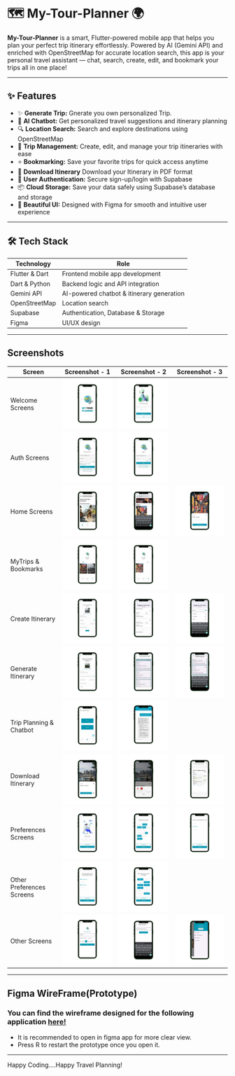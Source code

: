 # 🗺️ My-Tour-Planner 🌍

**My-Tour-Planner** is a smart, Flutter-powered mobile app that helps you plan your perfect trip itinerary effortlessly. Powered by AI (Gemini API) and enriched with OpenStreetMap for accurate location search, this app is your personal travel assistant — chat, search, create, edit, and bookmark your trips all in one place!

---

## ✨ Features
- ✨ **Generate Trip:** Gnerate you own personalized Trip.  
- 🤖 **AI Chatbot:** Get personalized travel suggestions and itinerary planning
- 🔍 **Location Search:** Search and explore destinations using OpenStreetMap  
- 📝 **Trip Management:** Create, edit, and manage your trip itineraries with ease  
- ⭐ **Bookmarking:** Save your favorite trips for quick access anytime
- 📃 **Download Itinerary** Download your Itinerary in PDF format
- 🔐 **User Authentication:** Secure sign-up/login with Supabase  
- 📦 **Cloud Storage:** Save your data safely using Supabase’s database and storage  
- 🎨 **Beautiful UI:** Designed with Figma for smooth and intuitive user experience  

---

## 🛠️ Tech Stack

| Technology      | Role                               |
|-----------------|------------------------------------|
| Flutter & Dart  | Frontend mobile app development    |
| Dart & Python   | Backend logic and API integration  |
| Gemini API      | AI-powered chatbot & itinerary generation |
| OpenStreetMap   | Location search                    |
| Supabase        | Authentication, Database & Storage|
| Figma           | UI/UX design                      |

---

## Screenshots

| Screen           | Screenshot - 1                                   | Screenshot - 2                                   | Screenshot - 3                                    |
|-------------------|-----------------------------------------------|----------------------------------------------------| -------------------------------------------|
| Welcome Screens     | <img src="screenshots/splash.png" alt="" width="220" />   | <img src="screenshots/welcome.png" alt="" width="220" /> |
| Auth Screens     | <img src="screenshots/createAccount.png" alt="" width="220" />   | <img src="screenshots/login.png" alt="" width="220" /> |
| Home Screens     | <img src="screenshots/home.png" alt="" width="220" />   | <img src="screenshots/homeSearch.png" alt="" width="220" /> | <img src="screenshots/itineraryPage.png" alt="" width="220" /> |
| MyTrips & Bookmarks    | <img src="screenshots/myTrips.png" alt="" width="220" />   | <img src="screenshots/bookmarks.png" alt="" width="220" /> | 
| Create Itinerary    | <img src="screenshots/tripCreation.png" alt="" width="220" />   | <img src="screenshots/itineraryCreation_tripCreation.png" alt="" width="220" /> | <img src="screenshots/thingsToCarry_tripCreation.png" alt="" width="220" /> |
| Generate Itinerary    | <img src="screenshots/tripGeneration.png" alt="" width="220" />   | <img src="screenshots/itinerary_tripGeneration.png" alt="" width="220" /> | <img src="screenshots/tripEditor.png" alt="" width="220" /> |
| Trip Planning & Chatbot   | <img src="screenshots/create_generatePage.png" alt="" width="220" />   | <img src="screenshots/chatbot.png" alt="" width="220" /> |
| Download Itinerary   | <img src="screenshots/itineraryPage_myTrips.png" alt="" width="220" />   | <img src="screenshots/downloadItinerary.png" alt="" width="220" /> | <img src="screenshots/pdfView_Itinerary.png" alt="" width="220" /> |
| Preferences Screens     | <img src="screenshots/preferencesIntro.png" alt="" width="220" />   | <img src="screenshots/preferencesThings.png" alt="" width="220" /> | <img src="screenshots/preferencesBudget.png" alt="" width="220" /> |
| Other Preferences Screens   | <img src="screenshots/preferencesClimate.png" alt="" width="220" /> | <img src="screenshots/preferencesMonth.png" alt="" width="220" /> |
| Other Screens   | <img src="screenshots/userDetails.png" alt="" width="220" />   | <img src="screenshots/forgotPassword.png" alt="" width="220" /> | <img src="screenshots/navBar.png" alt="" width="220" /> |

---

## Figma WireFrame(Prototype) 

### You can find the wireframe designed for the following application [here!](https://www.figma.com/proto/xjXGrDfzCRfHWtJAr7ouXr/Wireframe---MY-TOUR-PLANNER?page-id=0%3A1&node-id=6-59&node-type=canvas&viewport=-3115%2C409%2C0.75&t=Ge8uCXagl0o8zhjs-1&scaling=scale-down&content-scaling=fixed&starting-point-node-id=1%3A2)
- It is recommended to open in figma app for more clear view.
- Press R to restart the prototype once you open it.
  
---

Happy Coding....Happy Travel Planning!
